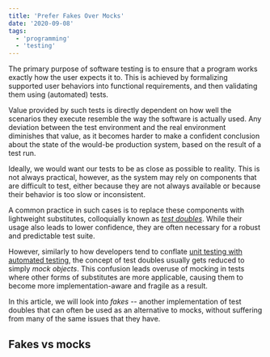 ```yaml
---
title: 'Prefer Fakes Over Mocks'
date: '2020-09-08'
tags:
  - 'programming'
  - 'testing'
---
```


The primary purpose of software testing is to ensure that a program works exactly how the user expects it to. This is achieved by formalizing supported user behaviors into functional requirements, and then validating them using (automated) tests.

Value provided by such tests is directly dependent on how well the scenarios they execute resemble the way the software is actually used. Any deviation between the test environment and the real environment diminishes that value, as it becomes harder to make a confident conclusion about the state of the would-be production system, based on the result of a test run.

Ideally, we would want our tests to be as close as possible to reality. This is not always practical, however, as the system may rely on components that are difficult to test, either because they are not always available or because their behavior is too slow or inconsistent.

A common practice in such cases is to replace these components with lightweight substitutes, colloquially known as [_test doubles_](https://en.wikipedia.org/wiki/Test_double). While their usage also leads to lower confidence, they are often necessary for a robust and predictable test suite.

However, similarly to how developers tend to conflate [unit testing with automated testing](/blog/unit-testing-is-overrated), the concept of test doubles usually gets reduced to simply _mock objects_. This confusion leads overuse of mocking in tests where other forms of substitutes are more applicable, causing them to become more implementation-aware and fragile as a result.

In this article, we will look into _fakes_ -- another implementation of test doubles that can often be used as an alternative to mocks, without suffering from many of the same issues that they have.

## Fakes vs mocks

